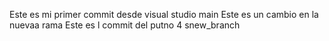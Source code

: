 Este es mi primer commit desde visual studio
 main
Este es un cambio en la nuevaa rama
Este es l commit del putno 4
snew_branch
